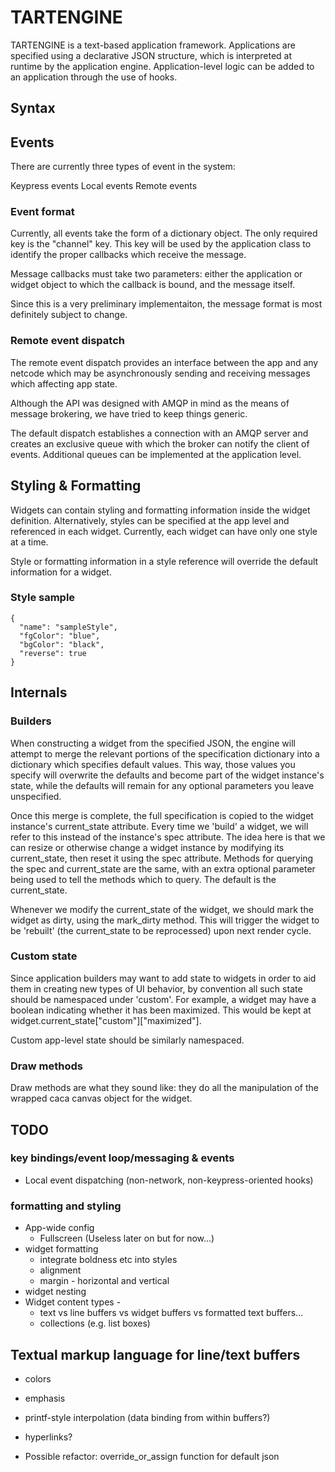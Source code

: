 # TARTENGINE

TARTENGINE is a text-based application framework. Applications are specified using a declarative JSON structure, which is interpreted at runtime by the application engine. Application-level logic can be added to an application through the use of hooks.

## Syntax

## Events

There are currently three types of event in the system:

 Keypress events
 Local events
 Remote events

### Event format

Currently, all events take the form of a dictionary object. The only required key is the "channel" key. This key will be used by the application class to identify the proper callbacks which receive the message.

Message callbacks must take two parameters: either the application or widget object to which the callback is bound, and the message itself.

Since this is a very preliminary implementaiton, the message format is most definitely subject to change.

### Remote event dispatch

The remote event dispatch provides an interface between the app and any netcode which may be asynchronously sending and receiving messages which affecting app state.

Although the API was designed with AMQP in mind as the means of message brokering, we have tried to keep things generic.

The default dispatch establishes a connection with an AMQP server and creates an exclusive queue with which the broker can notify the client of events. Additional queues can be implemented at the application level.

## Styling & Formatting

Widgets can contain styling and formatting information inside the widget definition. Alternatively, styles can be specified at the app level and referenced in each widget. Currently, each widget can have only one style at a time.

Style or formatting information in a style reference will override the default information for a widget.

### Style sample
    {
      "name": "sampleStyle",
      "fgColor": "blue",
      "bgColor": "black",
      "reverse": true
    }

## Internals

### Builders

When constructing a widget from the specified JSON, the engine will attempt to merge the relevant portions of the specification dictionary into a dictionary which specifies default values. This way, those values you specify will overwrite the defaults and become part of the widget instance's state, while the defaults will remain for any optional parameters you leave unspecified.

Once this merge is complete, the full specification is copied to the widget instance's current_state attribute. Every time we 'build' a widget, we will refer to this instead of the instance's spec attribute. The idea here is that we can resize or otherwise change a widget instance by modifying its current_state, then reset it using the spec attribute. Methods for querying the spec and current_state are the same, with an extra optional parameter being used to tell the methods which to query. The default is the current_state.

Whenever we modify the current_state of the widget, we should mark the widget as dirty, using the mark_dirty method. This will trigger the widget to be 'rebuilt' (the current_state to be reprocessed) upon next render cycle.

### Custom state

Since application builders may want to add state to widgets in order to aid them in creating new types of UI behavior, by convention all such state should be namespaced under 'custom'. For example, a widget may have a boolean indicating whether it has been maximized. This would be kept at widget.current_state["custom"]["maximized"].

Custom app-level state should be similarly namespaced.

### Draw methods

Draw methods are what they sound like: they do all the manipulation of the wrapped caca canvas object for the widget.

## TODO

### key bindings/event loop/messaging & events
 - Local event dispatching (non-network, non-keypress-oriented hooks)

### formatting and styling
- App-wide config
    - Fullscreen (Useless later on but for now...)
- widget formatting
  - integrate boldness etc into styles
  - alignment
  - margin - horizontal and vertical
- widget nesting
- Widget content types -
  - text vs line buffers vs widget buffers vs formatted text buffers...
  - collections (e.g. list boxes)

## Textual markup language for line/text buffers
- colors
- emphasis
- printf-style interpolation (data binding from within buffers?)
- hyperlinks?

- Possible refactor: override_or_assign function for default json
